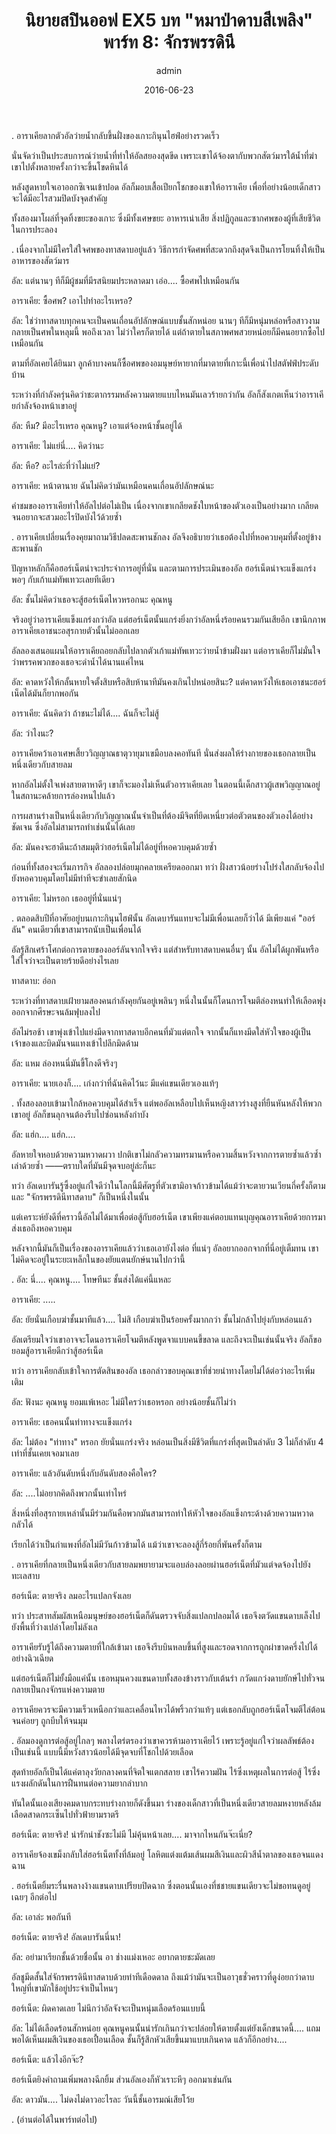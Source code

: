 ﻿---
title: 'นิยายสปินออฟ EX5 บท "หมาป่าดาบสีเพลิง" พาร์ท 8: จักรพรรดินี'
description: 'นิยายสปินออฟ EX5 บท "หมาป่าดาบสีเพลิง" พาร์ท 8: จักรพรรดินี'
date: 2016-06-23
image: "@assets/blog/ex5-23.webp"
imageAlt: re zero EX5 แปลไทย
categories: [ex5]
author: admin
tags: [rezeroex5]
hideToc: true
---
.
อาราเคียลากตัวอัลว่ายน้ำกลับขึ้นฝั่งของเกาะกินุนไฮฟ์อย่างรวดเร็ว

นั่นจัดว่าเป็นประสบการณ์ว่ายน้ำที่ทำให้อัลสยองสุดขีด เพราะเขาได้จ้องตากับพวกสัตว์มารใต้น้ำที่ฆ่าเขาไปตั้งหลายครั้งกว่าจะขึ้นโขดหินได้

หลังสูดหายใจเอาออกซิเจนเข้าปอด อัลก็มอบเสื้อเปียกโชกของเขาให้อาราเคีย เพื่อที่อย่างน้อยเด็กสาวจะได้มีอะไรสวมปิดบังจุดสำคัญ

ทั้งสองมาโผล่ที่จุดทิ้งขยะของเกาะ ซึ่งมีทั้งเศษขยะ อาหารเน่าเสีย สิ่งปฏิกูลและซากศพของผู้ที่เสียชีวิตในการประลอง

.
เนื่องจากไม่มีใครใส่ใจศพของทาสดาบอยู่แล้ว วิธีการกำจัดศพที่สะดวกถึงสุดจึงเป็นการโยนทิ้งให้เป็นอาหารของสัตว์มาร

อัล: แต่นานๆ ทีก็มีผู้ชมที่มีรสนิยมประหลาดมา เอ่อ.... ซื้อศพไปเหมือนกัน

อาราเคีย: ซื้อศพ? เอาไปทำอะไรเหรอ?

อัล: ใช่ว่าทาสดาบทุกคนจะเป็นคนเถื่อนอัปลักษณ์แบบชั้นสักหน่อย นานๆ ทีก็มีหนุ่มหล่อหรือสาวงามกลายเป็นศพในหลุมนี้ พอถึงเวลา ไม่ว่าใครก็ตายได้ แต่ถ้าตายในสภาพศพสวยหน่อยก็มีคนอยากซื้อไปเหมือนกัน

ตามที่อัลเคยได้ยินมา ลูกค้าบางคนก็ซื้อศพของอมนุษย์หายากที่มาตายที่เกาะนี้เพื่อนำไปสตัฟฟ์ประดับบ้าน

ระหว่างที่กำลังครุ่นคิดว่าชะตากรรมหลังความตายแบบไหนมันเลวร้ายกว่ากัน อัลก็สังเกตเห็นว่าอาราเคียกำลังจ้องหน้าเขาอยู่

อัล: หืม? มีอะไรเหรอ คุณหนู? เอาแต่จ้องหน้าชั้นอยู่ได้

อาราเคีย: ไม่แย่นี่.... คิดว่านะ

อัล: หือ? อะไรล่ะที่ว่าไม่แย่?

อาราเคีย: หน้าตานาย ฉันไม่คิดว่ามันเหมือนคนเถื่อนอัปลักษณ์นะ

คำชมของอาราเคียทำให้อัลไปต่อไม่เป็น เนื่องจากเขาเกลียดชังใบหน้าของตัวเองเป็นอย่างมาก เกลียดจนอยากจะสวมอะไรปิดบังไว้ด้วยซ้ำ

.
อาราเคียเปลี่ยนเรื่องคุยมาถามวิธีปลดสะพานชักลง อัลจึงอธิบายว่าเธอต้องไปที่หอควบคุมที่ตั้งอยู่ข้างสะพานชัก

ปัญหาหลักก็คือฮอร์เน็ตน่าจะประจำการอยู่ที่นั่น และตามการประเมินของอัล ฮอร์เน็ตน่าจะแข็งแกร่งพอๆ กับเก้าแม่ทัพเทวะเลยทีเดียว

อัล: ชั้นไม่คิดว่าเธอจะสู้ฮอร์เน็ตไหวหรอกนะ คุณหนู

จริงอยู่ว่าอาราเคียแข็งแกร่งกว่าอัล แต่ฮอร์เน็ตนั้นแกร่งยิ่งกว่าอัลหนึ่งร้อยคนรวมกันเสียอีก เขานึกภาพอาราเคียเอาชนะอสุรกายตัวนั้นไม่ออกเลย

อัลลองเสนอแผนให้อาราเคียถอยกลับไปลากตัวเก้าแม่ทัพเทวะว่ายน้ำข้ามฝั่งมา แต่อาราเคียก็ไม่มั่นใจว่าพรรคพวกของเธอจะดำน้ำได้นานแค่ไหน

อัล: คาดหวังให้กลั้นหายใจตั้งสิบหรือสิบห้านาทีมันคงเกินไปหน่อยสินะ? แต่คาดหวังให้เธอเอาชนะฮอร์เน็ตได้มันก็ยากพอกัน

อาราเคีย: ฉันคิดว่า ถ้าชนะไม่ได้.... ฉันก็จะไม่สู้

อัล: ว่าไงนะ?

อาราเคียคว้าเอาเศษเสี้ยววิญญาณธาตุวายุมาเขมือบลงคอทันที นั่นส่งผลให้ร่างกายของเธอกลายเป็นหนึ่งเดียวกับสายลม

หากอัลไม่ตั้งใจเพ่งสายตาหาดีๆ เขาก็จะมองไม่เห็นตัวอาราเคียเลย ในตอนนี้เด็กสาวผู้เสพวิญญาณอยู่ในสถานะคล้ายการล่องหนไปแล้ว

การผสานร่างเป็นหนึ่งเดียวกับวิญญาณนั้นจำเป็นที่ต้องมีจิตที่ยึดเหนี่ยวต่อตัวตนของตัวเองได้อย่างชัดเจน ซึ่งอัลไม่สามารถทำเช่นนั้นได้เลย

อัล: มันคงจะฮาดีนะถ้าสมมุติว่าฮอร์เน็ตไม่ได้อยู่ที่หอควบคุมด้วยซ้ำ

ก่อนที่ทั้งสองจะเริ่มภารกิจ อัลลองปล่อยมุกคลายเครียดออกมา ทว่า ฝั่งสาวน้อยร่างโปร่งใสกลับจ้องไปยังหอควบคุมโดยไม่มีท่าทีจะขำเลยสักนิด

อาราเคีย: ไม่หรอก เธออยู่ที่นั่นแน่ๆ

.
ตลอดสิบปีที่อาศัยอยู่บนเกาะกินุนไฮฟ์นั้น อัลเดบารันแทบจะไม่มีเพื่อนเลยก็ว่าได้ มีเพียงแค่ "ออร์ลัน" คนเดียวที่เขาสามารถนับเป็นเพื่อนได้

อัลรู้สึกเศร้าโศกต่อการตายของออร์ลันจากใจจริง แต่สำหรับทาสดาบคนอื่นๆ นั้น อัลไม่ได้ผูกพันหรือใส่ใจว่าจะเป็นตายร้ายดีอย่างไรเลย

ทาสดาบ: อ่อก

ระหว่างที่ทาสดาบเฝ้ายามสองคนกำลังคุยกันอยู่เพลินๆ หนึ่งในนั้นก็โดนการโจมตีล่องหนทำให้เลือดพุ่งออกจากศีรษะจนล้มฟุบลงไป

อัลไม่รอช้า เขาพุ่งเข้าไปแย่งมีดจากทาสดาบอีกคนที่มัวแต่ตกใจ จากนั้นก็แทงมีดใส่หัวใจของผู้เป็นเจ้าของและบิดมันจนแทงเข้าไปลึกมิดด้าม

อัล: แหม ล่องหนนี่มันขี้โกงดีจริงๆ

อาราเคีย: นายเองก็.... เก่งกว่าที่ฉันคิดไว้นะ มีแค่แขนเดียวเองแท้ๆ

.
ทั้งสองลอบเข้ามาใกล้หอควบคุมได้สำเร็จ แต่พออัลเหลือบไปเห็นหญิงสาวร่างสูงที่ยืนหันหลังให้พวกเขาอยู่ อัลก็ขนลุกจนต้องรีบไปซ่อนหลังกำบัง

อัล: แฮ่ก.... แฮ่ก....

อัลหายใจหอบด้วยความหวาดผวา ปกติเขาไม่กลัวความทรมานหรือความสิ้นหวังจากการตายซ้ำแล้วซ้ำเล่าด้วยซ้ำ ――ตราบใดที่มันมีจุดจบอยู่ล่ะก็นะ

ทว่า อัลเดบารันรู้ซึ้งอยู่แก่ใจดีว่าในโลกนี้มีศัตรูที่ตัวเขามิอาจก้าวข้ามได้แม้ว่าจะตายวนเวียนกี่ครั้งก็ตาม และ "จักรพรรดินีทาสดาบ" ก็เป็นหนึ่งในนั้น

แต่เคราะห์ยังดีที่คราวนี้อัลไม่ได้มาเพื่อต่อสู้กับฮอร์เน็ต เขาเพียงแค่ตอบแทนบุญคุณอาราเคียด้วยการมาส่งเธอถึงหอควบคุม

หลังจากนี้มันก็เป็นเรื่องของอาราเคียแล้วว่าเธอเอายังไงต่อ ที่แน่ๆ อัลอยากออกจากที่นี่อยู่เต็มทน เขาไม่คิดจะอยู่ในระยะเหล็กในของยัยแตนยักษ์นานไปกว่านี้

.
อัล: นี่.... คุณหนู.... โทษทีนะ ชั้นส่งได้แค่นี้แหละ

อาราเคีย: .....

อัล: ยัยนั่นเกือบฆ่าชั้นมาทีแล้ว.... ไม่สิ เกือบฆ่าเป็นร้อยครั้งมากกว่า ชั้นไม่กล้าไปยุ่งกับหล่อนแล้ว

อัลเตรียมใจว่าเขาอาจจะโดนอาราเคียโจมตีหลังพูดจาแบบคนขี้ขลาด และถึงจะเป็นเช่นนั้นจริง อัลก็ขอยอมสู้อาราเคียดีกว่าสู้ฮอร์เน็ต

ทว่า อาราเคียกลับเข้าใจการตัดสินของอัล เธอกล่าวขอบคุณเขาที่ช่วยนำทางโดยไม่ได้ต่อว่าอะไรเพิ่มเติม

อัล: ฟังนะ คุณหนู ยอมแพ้เหอะ ไม่มีใครว่าเธอหรอก อย่างน้อยชั้นก็ไม่ว่า

อาราเคีย: เธอคนนั้นท่าทางจะแข็งแกร่ง

อัล: ไม่ต้อง "ท่าทาง" หรอก ยัยนั่นแกร่งจริง หล่อนเป็นสิ่งมีชีวิตที่แกร่งที่สุดเป็นลำดับ 3 ไม่ก็ลำดับ 4 เท่าที่ชั้นเคยเจอมาเลย

อาราเคีย: แล้วอันดับหนึ่งกับอันดับสองคือใคร?

อัล: ....ไม่อยากคิดถึงพวกนั้นเท่าไหร่

สิ่งหนึ่งที่อสุรกายเหล่านั้นมีร่วมกันคือพวกมันสามารถทำให้หัวใจของอัลแข็งกระด้างด้วยความหวาดกลัวได้

เรียกได้ว่าเป็นกำแพงที่อัลไม่มีวันก้าวข้ามได้ แม้ว่าเขาจะลองสู้กี่ร้อยกี่พันครั้งก็ตาม

.
อาราเคียที่กลายเป็นหนึ่งเดียวกับสายลมพยายามจะแอบล่องลอยผ่านฮอร์เน็ตที่มัวแต่จดจ้องไปยังทะเลสาบ

ฮอร์เน็ต: ตายจริง ลมอะไรแปลกจังเลย

ทว่า ประสาทสัมผัสเหนือมนุษย์ของฮอร์เน็ตก็ดันตรวจจับสิ่งแปลกปลอมได้ เธอจึงตวัดแขนดาบเล็งไปยังพื้นที่ว่างเปล่าโดยไม่ลังเล

อาราเคียรับรู้ได้ถึงความตายที่ใกล้เข้ามา เธอจึงรีบบินหลบขึ้นที่สูงและรอดจากการถูกผ่าขาดครึ่งไปได้อย่างฉิวเฉียด

แต่ฮอร์เน็ตก็ไม่ยั้งมือแค่นั้น เธอหมุนควงแขนดาบทั้งสองข้างราวกับเต้นรำ กวัดแกว่งดาบยักษ์ไปทั่วจนกลายเป็นกงจักรแห่งความตาย

อาราเคียควรจะมีความเร็วเหนือกว่าและเคลื่อนไหวได้พริ้วกว่าแท้ๆ แต่เธอกลับถูกฮอร์เน็ตโจมตีไล่ต้อนจนค่อยๆ ถูกบีบให้จนมุม

.
อัลมองดูการต่อสู้อยู่ไกลๆ พลางไตร่ตรองว่าเขาควรห้ามอาราเคียไว้ เพราะรู้อยู่แก่ใจว่าผลลัพธ์ต้องเป็นเช่นนี้ แบบนี้มีหวังสาวน้อยได้มีจุดจบที่โชกไปด้วยเลือด

สุดท้ายอัลก็เป็นได้แค่ตาลุงวัยกลางคนที่จิตใจแตกสลาย เขาไร้ความฝัน ไร้ซึ่งเหตุผลในการต่อสู้ ไร้ซึ่งแรงผลักดันในการฝืนทนต่อความยากลำบาก

ทันใดนั้นเองเสียงคมดาบกระทบร่างกายก็ดังขึ้นมา ร่างของเด็กสาวที่เป็นหนึ่งเดียวสายลมหงายหลังล้ม เลือดสาดกระเซ็นไปทั่วฟ้ายามราตรี

ฮอร์เน็ต: ตายจริง! น่ารักน่าชังซะไม่มี ไม่คุ้นหน้าเลย.... มาจากไหนกันจ๊ะเนี่ย?

อาราเคียจ้องเขม็งกลับใส่ฮอร์เน็ตทั้งที่ล้มอยู่ โลหิตแต่งแต้มเส้นผมสีเงินและผิวสีน้ำตาลของเธอจนแดงฉาน

.
ฮอร์เน็ตยิ้มระรื่นพลางง้างแขนดาบเปรียบปิดฉาก ซึ่งตอนนั้นเองที่ชชายแขนเดียวจะไม่ขอทนดูอยู่เฉยๆ อีกต่อไป

อัล: เอาล่ะ พอกันที

ฮอร์เน็ต: ตายจริง! อัลเดบารันนี่นา!

อัล: อย่ามาเรียกชั้นด้วยชื่อนั้น อา ช่างแม่งเหอะ อยากตายชะมัดเลย

อัลชูมีดสั้นใส่จักรพรรดินีทาสดาบด้วยท่าทีเดือดดาล ถึงแม้ว่ามันจะเป็นอาวุธชั่วคราวที่ดูง่อยกว่าดาบใหญ่ที่เขามักใช้อยู่ประจำเป็นไหนๆ

ฮอร์เน็ต: ผิดคาดเลย ไม่นึกว่าอัลจังจะเป็นหนุ่มเลือดร้อนแบบนี้

อัล: ไม่ได้เลือดร้อนสักหน่อย คุณหนูคนนั้นน่ารักเกินกว่าจะปล่อยให้ตายตั้งแต่ยังเด็กขนาดนี้.... แถมพอได้เห็นผมสีเงินของเธอเปื้อนเลือด ชั้นก็รู้สึกหัวเสียขึ้นมาแบบเกินคาด แล้วก็อีกอย่าง....

ฮอร์เน็ต: แล้วไงอีกจ๊ะ?

ฮอร์เน็ตยิงคำถามเพิ่มพลางฉีกยิ้ม ส่วนอัลเองก็หัวเราะหึๆ ออกมาเช่นกัน

อัล: ดาวมัน.... ไม่ดงไม่ดาวอะไรละ วันนี้ชั้นอารมณ์เสียโว้ย

.
(อ่านต่อได้ในพาร์ทต่อไป)
